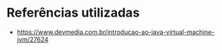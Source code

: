 # Referências utilizadas

* https://www.devmedia.com.br/introducao-ao-java-virtual-machine-jvm/27624